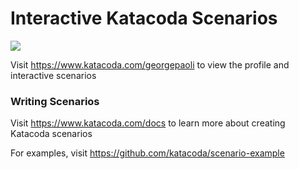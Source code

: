 # Interactive Katacoda Scenarios

[![](http://shields.katacoda.com/katacoda/georgepaoli/count.svg)](https://www.katacoda.com/georgepaoli "Get your profile on Katacoda.com")

Visit https://www.katacoda.com/georgepaoli to view the profile and interactive scenarios

### Writing Scenarios
Visit https://www.katacoda.com/docs to learn more about creating Katacoda scenarios

For examples, visit https://github.com/katacoda/scenario-example

